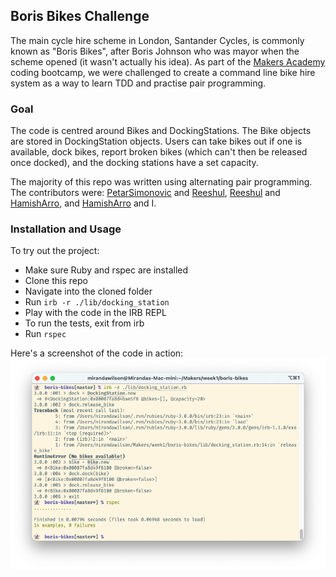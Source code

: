 Boris Bikes Challenge
--

The main cycle hire scheme in London, Santander Cycles, is commonly known as "Boris Bikes", after Boris Johnson who was mayor when the scheme opened (it wasn't actually his idea). As part of the [Makers Academy](https://makers.tech) coding bootcamp, we were challenged to create a command line bike hire system as a way to learn TDD and practise pair programming.

### Goal

The code is centred around Bikes and DockingStations. The Bike objects are stored in DockingStation objects. Users can take bikes out if one is available, dock bikes, report broken bikes (which can't then be released once docked), and the docking stations have a set capacity.

The majority of this repo was written using alternating pair programming. The contributors were: [PetarSimonovic](https://github.com/PetarSimonovic) and [Reeshul](https://github.com/Reeshul), [Reeshul](https://github.com/Reeshul) and [HamishArro](https://github.com/HamishArro), and [HamishArro](https://github.com/HamishArro) and I.

### Installation and Usage

To try out the project:
* Make sure Ruby and rspec are installed
* Clone this repo
* Navigate into the cloned folder
* Run `irb -r ./lib/docking_station`
* Play with the code in the IRB REPL
* To run the tests, exit from irb
* Run `rspec`

Here's a screenshot of the code in action:
![boris bikes in irb](boris-bikes.png)
